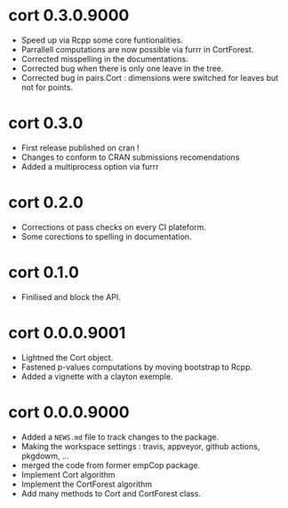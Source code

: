# cort 0.3.0.9000

* Speed up via Rcpp some core funtionalities.
* Parrallell computations are now possible via furrr in CortForest. 
* Corrected misspelling in the documentations.
* Corrected bug when there is only one leave in the tree.
* Corrected bug in pairs.Cort : dimensions were switched for leaves but not for points.

# cort 0.3.0

* First release published on cran !
* Changes to conform to CRAN submissions recomendations
* Added a multiprocess option via furrr

# cort 0.2.0

* Corrections ot pass checks on every CI plateform.
* Some corections to spelling in documentation.

# cort 0.1.0

* Finilised and block the API.

# cort 0.0.0.9001

* Lightned the Cort object.
* Fastened p-values computations by moving bootstrap to Rcpp.
* Added a vignette with a clayton exemple.


# cort 0.0.0.9000

* Added a `NEWS.md` file to track changes to the package.
* Making the workspace settings : travis, appveyor, github actions, pkgdowm, ...
* merged the code from former empCop package.
* Implement Cort algorithm
* Implement the CortForest algorithm
* Add many methods to Cort and CortForest class.




